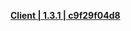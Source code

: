 **[Client | 1.3.1 | c9f29f04d8 ](https://hk4e-hk-download.oss-cn-hongkong.aliyuncs.com/client_app/pc/Genshin_CB1.3.1_c9f29f04d8.zip)**